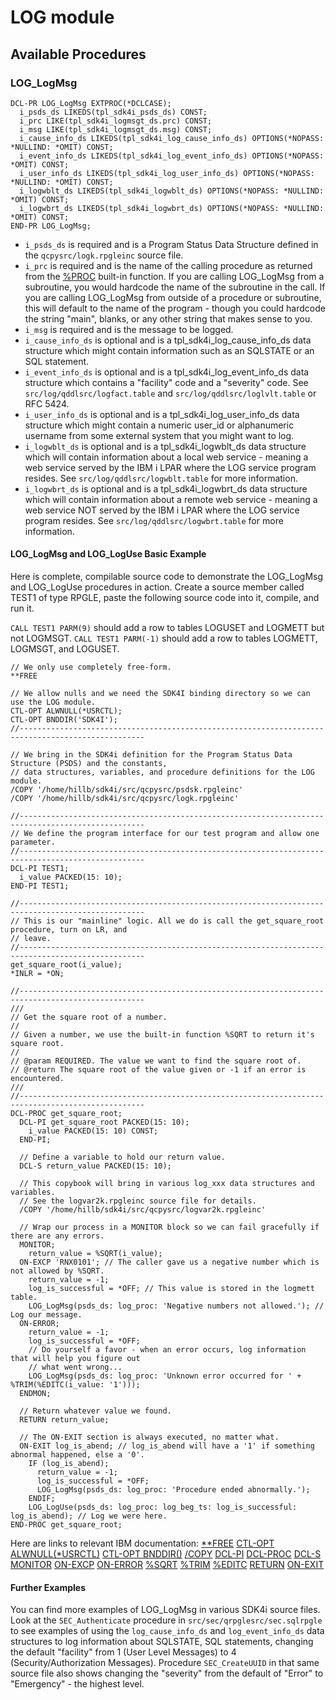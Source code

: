 # LOG module

## Available Procedures

### LOG_LogMsg
```rpgle
DCL-PR LOG_LogMsg EXTPROC(*DCLCASE);
  i_psds_ds LIKEDS(tpl_sdk4i_psds_ds) CONST;
  i_prc LIKE(tpl_sdk4i_logmsgt_ds.prc) CONST;
  i_msg LIKE(tpl_sdk4i_logmsgt_ds.msg) CONST;
  i_cause_info_ds LIKEDS(tpl_sdk4i_log_cause_info_ds) OPTIONS(*NOPASS: *NULLIND: *OMIT) CONST;
  i_event_info_ds LIKEDS(tpl_sdk4i_log_event_info_ds) OPTIONS(*NOPASS: *OMIT) CONST;
  i_user_info_ds LIKEDS(tpl_sdk4i_log_user_info_ds) OPTIONS(*NOPASS: *NULLIND: *OMIT) CONST;
  i_logwblt_ds LIKEDS(tpl_sdk4i_logwblt_ds) OPTIONS(*NOPASS: *NULLIND: *OMIT) CONST;
  i_logwbrt_ds LIKEDS(tpl_sdk4i_logwbrt_ds) OPTIONS(*NOPASS: *NULLIND: *OMIT) CONST;
END-PR LOG_LogMsg;
```
- `i_psds_ds` is required and is a Program Status Data Structure defined in the `qcpysrc/logk.rpgleinc` source file.
- `i_prc` is required and is the name of the calling procedure as returned from the [%PROC](https://www.ibm.com/docs/en/i/7.5.0?topic=functions-proc-return-name-current-procedure) built-in function. If you are calling LOG_LogMsg from a subroutine, you would hardcode the name of the subroutine in the call. If you are calling LOG_LogMsg from outside of a procedure or subroutine, this will default to the name of the program - though you could hardcode the string "main", blanks, or any other string that makes sense to you.
- `i_msg` is required and is the message to be logged.
- `i_cause_info_ds` is optional and is a tpl_sdk4i_log_cause_info_ds data structure which might contain information such as an SQLSTATE or an SQL statement.
- `i_event_info_ds` is optional and is a tpl_sdk4i_log_event_info_ds data structure which contains a "facility" code and a "severity" code. See `src/log/qddlsrc/logfact.table` and `src/log/qddlsrc/loglvlt.table` or RFC 5424.
- `i_user_info_ds` is optional and is a tpl_sdk4i_log_user_info_ds data structure which might contain a numeric user_id or alphanumeric username from some external system that you might want to log.
- `i_logwblt_ds` is optional and is a tpl_sdk4i_logwblt_ds data structure which will contain information about a local web service - meaning a web service served by the IBM i LPAR where the LOG service program resides. See `src/log/qddlsrc/logwblt.table` for more information.
- `i_logwbrt_ds` is optional and is a tpl_sdk4i_logwbrt_ds data structure which will contain information about a remote web service - meaning a web service NOT served by the IBM i LPAR where the LOG service program resides. See `src/log/qddlsrc/logwbrt.table` for more information.

#### LOG_LogMsg and LOG_LogUse Basic Example
Here is complete, compilable source code to demonstrate the LOG_LogMsg and LOG_LogUse procedures in action. Create a source member called TEST1 of type RPGLE, paste the following source code into it, compile, and run it.

`CALL TEST1 PARM(9)` should add a row to tables LOGUSET and LOGMETT but not LOGMSGT.
`CALL TEST1 PARM(-1)` should add a row to tables LOGMETT, LOGMSGT, and LOGUSET.

```rpgle
// We only use completely free-form.
**FREE

// We allow nulls and we need the SDK4I binding directory so we can use the LOG module.
CTL-OPT ALWNULL(*USRCTL);
CTL-OPT BNDDIR('SDK4I');
//--------------------------------------------------------------------------------------------------

// We bring in the SDK4i definition for the Program Status Data Structure (PSDS) and the constants,
// data structures, variables, and procedure definitions for the LOG module.
/COPY '/home/hillb/sdk4i/src/qcpysrc/psdsk.rpgleinc'
/COPY '/home/hillb/sdk4i/src/qcpysrc/logk.rpgleinc'

//--------------------------------------------------------------------------------------------------
// We define the program interface for our test program and allow one parameter.
//--------------------------------------------------------------------------------------------------
DCL-PI TEST1;
  i_value PACKED(15: 10);
END-PI TEST1;

//--------------------------------------------------------------------------------------------------
// This is our "mainline" logic. All we do is call the get_square_root procedure, turn on LR, and
// leave.
//--------------------------------------------------------------------------------------------------
get_square_root(i_value);
*INLR = *ON;

//--------------------------------------------------------------------------------------------------
///
// Get the square root of a number.
//
// Given a number, we use the built-in function %SQRT to return it's square root.
//
// @param REQUIRED. The value we want to find the square root of.
// @return The square root of the value given or -1 if an error is encountered.
///
//--------------------------------------------------------------------------------------------------
DCL-PROC get_square_root;
  DCL-PI get_square_root PACKED(15: 10);
    i_value PACKED(15: 10) CONST;
  END-PI;

  // Define a variable to hold our return value.
  DCL-S return_value PACKED(15: 10);

  // This copybook will bring in various log_xxx data structures and variables.
  // See the logvar2k.rpgleinc source file for details.
  /COPY '/home/hillb/sdk4i/src/qcpysrc/logvar2k.rpgleinc'

  // Wrap our process in a MONITOR block so we can fail gracefully if there are any errors.
  MONITOR;
    return_value = %SQRT(i_value);
  ON-EXCP 'RNX0101'; // The caller gave us a negative number which is not allowed by %SQRT.
    return_value = -1;
    log_is_successful = *OFF; // This value is stored in the logmett table.
    LOG_LogMsg(psds_ds: log_proc: 'Negative numbers not allowed.'); // Log our message.
  ON-ERROR;
    return_value = -1;
    log_is_successful = *OFF;
    // Do yourself a favor - when an error occurs, log information that will help you figure out
    // what went wrong...
    LOG_LogMsg(psds_ds: log_proc: 'Unknown error occurred for ' + %TRIM(%EDITC(i_value: '1')));
  ENDMON;

  // Return whatever value we found.
  RETURN return_value;

  // The ON-EXIT section is always executed, no matter what.
  ON-EXIT log_is_abend; // log_is_abend will have a '1' if something abnormal happened, else a '0'.
    IF (log_is_abend);
      return_value = -1;
      log_is_successful = *OFF;
      LOG_LogMsg(psds_ds: log_proc: 'Procedure ended abnormally.');
    ENDIF;
    LOG_LogUse(psds_ds: log_proc: log_beg_ts: log_is_successful: log_is_abend); // Log we were here.
END-PROC get_square_root;
```

Here are links to relevant IBM documentation:
[**FREE](https://www.ibm.com/docs/en/i/7.5?topic=statements-fully-free-form)
[CTL-OPT ALWNULL(*USRCTL)](https://www.ibm.com/docs/en/i/7.5.0?topic=keywords-alwnullno-inputonly-usrctl)
[CTL-OPT BNDDIR()](https://www.ibm.com/docs/en/i/7.5.0?topic=keywords-bnddirbinding-directory-name-binding-directory-name)
[/COPY](https://www.ibm.com/docs/en/i/7.5?topic=directives-copy-include#cdcopy)
[DCL-PI](https://www.ibm.com/docs/en/i/7.5.0?topic=statement-free-form-procedure-interface-definition)
[DCL-PROC](https://www.ibm.com/docs/en/i/7.5.0?topic=specifications-free-form-procedure-statement)
[DCL-S](https://www.ibm.com/docs/en/i/7.5.0?topic=statement-free-form-standalone-field-definition)
[MONITOR](https://www.ibm.com/docs/en/i/7.5.0?topic=codes-monitor-begin-monitor-group#zzmonit)
[ON-EXCP](https://www.ibm.com/docs/en/i/7.5.0?topic=codes-excp-exception#zzonexcp)
[ON-ERROR](https://www.ibm.com/docs/en/i/7.5.0?topic=codes-error-error#zzonerr)
[%SQRT](https://www.ibm.com/docs/en/i/7.5.0?topic=functions-sqrt-square-root-expression)
[%TRIM](https://www.ibm.com/docs/en/i/7.5.0?topic=functions-trim-trim-characters-edges)
[%EDITC](https://www.ibm.com/docs/en/i/7.5.0?topic=functions-editc-edit-value-using-editcode)
[RETURN](https://www.ibm.com/docs/en/i/7.5.0?topic=codes-return-return-caller)
[ON-EXIT](https://www.ibm.com/docs/en/i/7.5.0?topic=codes-exit-exit)

#### Further Examples
You can find more examples of LOG_LogMsg in various SDK4i source files. Look at the `SEC_Authenticate` procedure in `src/sec/qrpglesrc/sec.sqlrpgle` to see examples of using the `log_cause_info_ds` and `log_event_info_ds` data structures to log information about SQLSTATE, SQL statements, changing the default "facility" from 1 (User Level Messages) to 4 (Security/Authorization Messages). Procedure `SEC_CreateUUID` in that same source file also shows changing the "severity" from the default of "Error" to "Emergency" - the highest level.